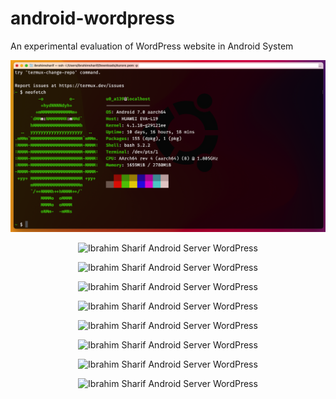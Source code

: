 # android-wordpress
An experimental evaluation of WordPress website in Android System

<p align="center">
<img src="https://raw.githubusercontent.com/shuvoaftab/android-wordpress/main/images/huawei-P9-architecture-overview.png" alt="Ibrahim Sharif Android Server WordPress" />
</p>

<p align="center">
<img src="https://raw.githubusercontent.com/shuvoaftab/android-wordpress/main/images/" alt="Ibrahim Sharif Android Server WordPress" />
</p>

<p align="center">
<img src="https://raw.githubusercontent.com/shuvoaftab/android-wordpress/main/images/" alt="Ibrahim Sharif Android Server WordPress" />
</p>

<p align="center">
<img src="https://raw.githubusercontent.com/shuvoaftab/android-wordpress/main/images/" alt="Ibrahim Sharif Android Server WordPress" />
</p>


<p align="center">
<img src="https://raw.githubusercontent.com/shuvoaftab/android-wordpress/main/images/" alt="Ibrahim Sharif Android Server WordPress" />
</p>

<p align="center">
<img src="https://raw.githubusercontent.com/shuvoaftab/android-wordpress/main/images/" alt="Ibrahim Sharif Android Server WordPress" />
</p>

<p align="center">
<img src="https://raw.githubusercontent.com/shuvoaftab/android-wordpress/main/images/" alt="Ibrahim Sharif Android Server WordPress" />
</p>

<p align="center">
<img src="https://raw.githubusercontent.com/shuvoaftab/android-wordpress/main/images/" alt="Ibrahim Sharif Android Server WordPress" />
</p>

<p align="center">
<img src="https://raw.githubusercontent.com/shuvoaftab/android-wordpress/main/images/" alt="Ibrahim Sharif Android Server WordPress" />
</p>
